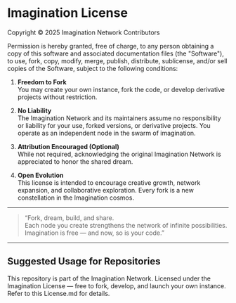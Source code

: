 # Imagination License

Copyright © 2025 Imagination Network Contributors

Permission is hereby granted, free of charge, to any person obtaining a copy of this software and associated documentation files (the "Software"), to use, fork, copy, modify, merge, publish, distribute, sublicense, and/or sell copies of the Software, subject to the following conditions:

1. **Freedom to Fork**  
   You may create your own instance, fork the code, or develop derivative projects without restriction.

2. **No Liability**  
   The Imagination Network and its maintainers assume no responsibility or liability for your use, forked versions, or derivative projects. You operate as an independent node in the swarm of imagination.

3. **Attribution Encouraged (Optional)**  
   While not required, acknowledging the original Imagination Network is appreciated to honor the shared dream.

4. **Open Evolution**  
   This license is intended to encourage creative growth, network expansion, and collaborative exploration. Every fork is a new constellation in the Imagination cosmos.

---

> “Fork, dream, build, and share.  
> Each node you create strengthens the network of infinite possibilities.  
> Imagination is free — and now, so is your code.”

---

## Suggested Usage for Repositories

This repository is part of the Imagination Network. Licensed under the Imagination License — free to fork, develop, and launch your own instance. Refer to this License.md for details.

